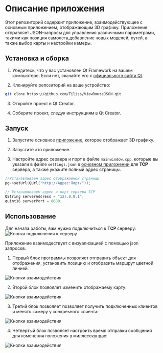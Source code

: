 # Описание приложения

Этот репозиторий содержит приложение, взаимодействующее с основным приложением, отображающим 3D графику. Приложение отправляет JSON-запросы для управления различными параметрами, такими как позиция самолета,добавление новых моделей, путей, а также выбор карты и настройки камеры.

## Установка и сборка

1. Убедитесь, что у вас установлен Qt Framework на вашем компьютере. Если нет, скачайте его с [официального сайта Qt](https://www.qt.io/download).

2. Клонируйте репозиторий на ваше устройство:

```bash
git clone https://github.com/Tiliss/ViewRouteJSON.git
```
3. Откройте проект в Qt Creator.

4. Соберите проект, следуя инструкциям в Qt Creator.

## Запуск

1. Запустите основное [приложение](https://github.com/Tiliss/3DViewFlightVisualization), которое отображает 3D графику.

2. Запустите это приложение.

3. Настройте адрес сервера и порт в файле `mainwindow.cpp`, которые вы указали в файле `settings.json` в [основном приложении](https://github.com/Tiliss/3DViewFlightVisualization) для __TCP__ сервера, а также укажите полный адрес страницы.

```C++
//Устанавливаем адрес отображаемой страницы
pg->setUrl(QUrl("http://Адрес:Порт/"));

// Устанавливаем адрес и порт сервера TCP
QString serverAddress = "127.0.0.1";
quint16 serverPort = 8080;
```

## Использование

Для начала работы, вам нужно подключиться к __TCP__ серверу:
![Кнопка подключения к серверу](ссылка_на_изображение)

Приложение взаимодествует с визуализацией с помощью json запросов.

1. Первый блок программы позволяет отправить объект для отображения, установить позицию и отобразить маршрут цветной линией:

![Кнопки взаимодействия](ссылка_на_изображение)

2. Второй блок позвоялет изменить отображаему карту:

![Кнопки взаимодействия](ссылка_на_изображение)

3. Третий блок позволяет позволяет получить подключенных клиентов и менять камеру у конкреьного клиента:

![Кнопки взаимодействия](ссылка_на_изображение)

4. Четвертый блок позволяет настроить время отправки сообщений для изменения положения в миллесекундах:

![Кнопки взаимодействия](ссылка_на_изображение)